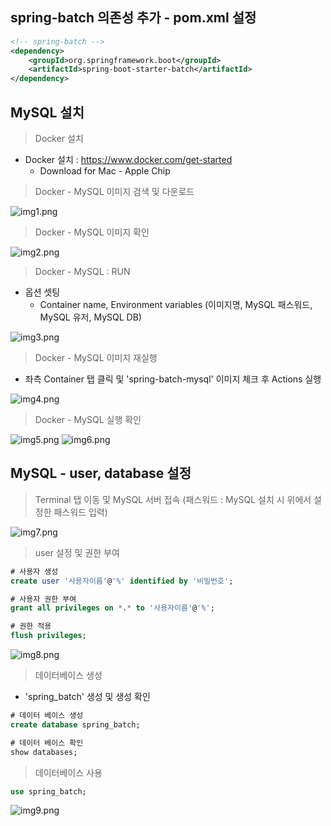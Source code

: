 ## spring-batch 의존성 추가 - pom.xml 설정

````xml
<!-- spring-batch -->
<dependency>
    <groupId>org.springframework.boot</groupId>
    <artifactId>spring-boot-starter-batch</artifactId>
</dependency>
````

## MySQL 설치

> Docker 설치

- Docker 설치 : https://www.docker.com/get-started
  - Download for Mac - Apple Chip

> Docker - MySQL 이미지 검색 및 다운로드

![img1.png](image/img1.png)

> Docker - MySQL 이미지 확인

![img2.png](image/img2.png)

> Docker - MySQL : RUN

- 옵션 셋팅
  - Container name, Environment variables (이미지명, MySQL 패스워드, MySQL 유저, MySQL DB)

![img3.png](image/img3.png)

> Docker - MySQL 이미지 재실행

- 좌측 Container 탭 클릭 및 'spring-batch-mysql' 이미지 체크 후 Actions 실행

![img4.png](image/img4.png)

> Docker - MySQL 실행 확인

![img5.png](image/img5.png)
![img6.png](image/img6.png)

## MySQL - user, database 설정

> Terminal 탭 이동 및 MySQL 서버 접속 (패스워드 : MySQL 설치 시 위에서 설정한 패스워드 입력)

![img7.png](image/img7.png)

> user 설정 및 권한 부여

````sql
# 사용자 생성
create user '사용자이름'@'%' identified by '비밀번호';

# 사용자 권한 부여
grant all privileges on *.* to '사용자이름'@'%';

# 권한 적용
flush privileges;
````

![img8.png](image/img8.png)

> 데이터베이스 생성

- 'spring_batch' 생성 및 생성 확인

````sql
# 데이터 베이스 생성
create database spring_batch;

# 데이터 베이스 확인
show databases;
````

> 데이터베이스 사용

````sql
use spring_batch;
````

![img9.png](image/img9.png)